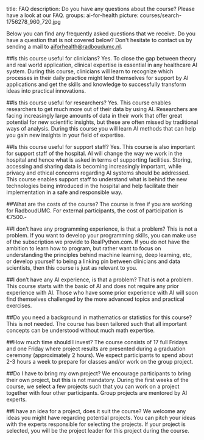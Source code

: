 title: FAQ
description: Do you have any questions about the course? Please have a look at our FAQ.
groups: ai-for-health
picture: courses/search-1756278_960_720.jpg

Below you can find any frequently asked questions that we receive. Do you have a question that is not covered below? Don't hesitate to contact us by sending a mail to aiforhealth@radboudumc.nl.


##Is this course useful for clinicians?
Yes. To close the gap between theory and real world application, clinical expertise is essential in any healthcare AI system. During this course, clinicians will learn to recognize which processes in their daily practice might lend themselves for support by AI applications and get the skills and knowledge to successfully transform ideas into practical innovations.

##Is this course useful for researchers?
Yes. This course enables researchers to get much more out of their data by using AI. Researchers are facing increasingly large amounts of data in their work that offer great potential for new scientific insights, but these are often missed by traditional ways of analysis. During this course you will learn AI methods that can help you gain new insights in your field of expertise.

##Is this course useful for support staff?
Yes. This course is also important for support staff of the hospital. AI will change the way we work in the hospital and hence what is asked in terms of supporting facilities. Storing, accessing and sharing data is becoming increasingly important, while privacy and ethical concerns regarding AI systems should be addressed. This course enables support staff to understand what is behind the new technologies being introduced in the hospital and help facilitate their implementation in a safe and responsible way.

##What are the costs of the course?
The course is free if you are working for RadboudUMC. For external participants, the cost of participation is €7500.-

##I don’t have any programming experience, is that a problem?
This is not a problem. If you want to develop your programming skills, you can make use of the subscription we provide to RealPython.com. If you do not have the ambition to learn how to program, but rather want to focus on understanding the principles behind machine learning, deep learning, etc, or develop yourself to being a linking pin between clinicians and data scientists, then this course is just as relevant to you.

##I don’t have any AI experience, is that a problem?
That is not a problem. This course starts with the basic of AI and does not require any prior experience with AI. Those who have some prior experience with AI will soon find themselves challenged by the more advanced topics and practical exercises.

##Do you need a background in mathematics or statistics for this course?
This is not needed. The course has been tailored such that all important concepts can be understood without much math expertise. 

##How much time should I invest? 
The course consists of 17 full Fridays and one Friday where project results are presented during a graduation ceremony (approximately 2 hours). We expect participants to spend about 2-3 hours a week to prepare for classes and/or work on the group project.

##Do I have to bring my own project?
We encourage participants to bring their own project, but this is not mandatory. During the first weeks of the course, we select a few projects such that you can work on a project together with four other participants. Group projects are mentored by AI experts.

##I have an idea for a project, does it suit the course?
We welcome any ideas you might have regarding potential projects. You can pitch your ideas with the experts responsible for selecting the projects. If your project is selected, you will be the project leader for this project during the course.  



